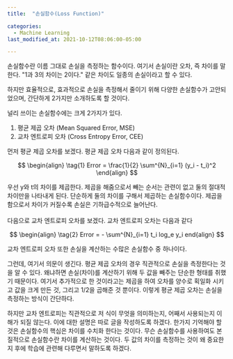```yaml
---
title:  "손실함수(Loss Function)"

categories:
  - Machine Learning 
last_modified_at: 2021-10-12T08:06:00-05:00

---
```


손실함수란 이름 그대로 손실을 측정하는 함수이다.
여기서 손실이란 오차, 즉 차이를 말한다.
"1과 3의 차이는 2이다." 같은 차이도 일종의 
손실이라고 할 수 있다.

하지만 효율적으로, 효과적으로 
손실을 측정해서 줄이기 위해 다양한 손실함수가 고안되었으며,
간단하게 2가지만 소개하도록 할 것이다.

널리 쓰이는 손실함수에는 크게 2가지가 있다.

1. 평균 제곱 오차 (Mean Squared Error, MSE)
2. 교차 엔트로피 오차 (Cross Entropy Error, CEE)


먼저 평균 제곱 오차를 보겠다.
평균 제곱 오차 다음과 같이 정의된다. 

$$
\begin{align} 
\tag{1} 
Error = \frac{1}{2} \sum^{N}_{i=1} (y_i - t_i)^2
\end{align}
$$

우선 y와 t의 차이를 제곱한다.
제곱을 해줌으로서 빼는 순서는 관련이 없고 둘의 절대적 차이만을 나타내게 된다.
단순하게 둘의 차이를 구해서 제곱하는 손실함수이다.
제곱을 함으로서 차이가 커질수록 손실은 기하급수적으로 늘어난다.
<br/>
<br/>
다음으로 교차 엔트로피 오차를 보겠다.
교차 엔트로피 오차는 다음과 같다

$$
\begin{align}
\tag{2}
Error = - \sum^{N}_{i=1} t_i log_e y_i
end{align} 
$$

교차 엔트로피 오차 또한 손실을 계산하는 
수많은 손실함수 중 하나이다.

그런데, 여기서 의문이 생긴다.
평균 제곱 오차의 경우 직관적으로 
손실을 측정한다는 것을 알 수 있다.
왜냐하면 손실(차이)를 계산하기 위해 
두 값을 빼주는 단순한 형태를 취했기 때문이다.
여기서 추가적으로 한 것이라고는 
제곱을 하여 오차를 양수로 획일화 시키고 
값을 크게 만든 것,
그리고 1/2을 곱해준 것 뿐이다.
이렇게 평균 제곱 오차는 손실을 
측정하는 방식이 간단하다.

하지만 교차 엔트로피는 직관적으로 저 식이 무엇을 의미하는지, 어째서 사용되는지 이해가 되질 않는다.
이에 대한 설명은 따로 글을 작성하도록 하겠다.
한가지 기억해야 할 것은 손실함수의 핵심은 
차이를 수치화 한다는 것이다.
무슨 손실함수를 사용하여도 본질적으로 
손실함수란 차이를 계산하는 것이다.
두 값의 차이를 측정하는 것이 왜 
중요한지 후에 학습에 관련해 
다루면서 말하도록 하겠다.
